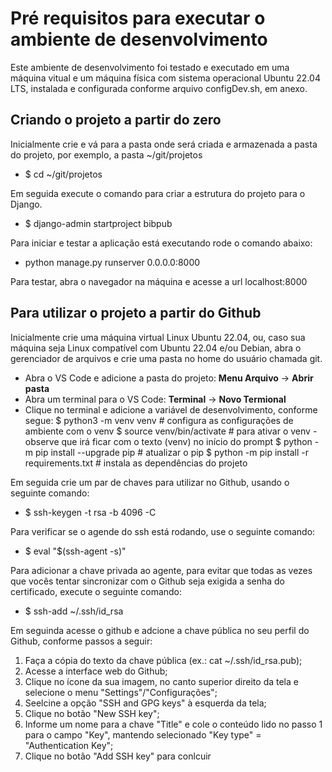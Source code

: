 # Pré requisitos para executar o ambiente de desenvolvimento
Este ambiente de desenvolvimento foi testado e executado em uma máquina vitual e um máquina física com sistema operacional Ubuntu 22.04 LTS, instalada e configurada conforme arquivo configDev.sh, em anexo.

## Criando o projeto a partir do zero
Inicialmente crie e vá para a pasta onde será criada e armazenada a pasta do projeto, por exemplo, a pasta ~/git/projetos
* $ cd ~/git/projetos

Em seguida execute o comando para criar a estrutura do projeto para o Django.
* $ django-admin startproject bibpub

Para iniciar e testar a aplicação está executando rode o comando abaixo:
* python manage.py runserver 0.0.0.0:8000

Para testar, abra o navegador na máquina e acesse a url localhost:8000


## Para utilizar o projeto a partir do Github
Inicialmente crie uma máquina virtual Linux Ubuntu 22.04, ou, caso sua máquina seja Linux compatível com Ubuntu 22.04 e/ou Debian, abra o gerenciador de arquivos e crie uma pasta no home do usuário chamada git.

* Abra o VS Code e adicione a pasta do projeto: **Menu Arquivo** -> **Abrir pasta**
* Abra um terminal para o VS Code: **Terminal** -> **Novo Termional** 
* Clique no terminal e adicione a variável de desenvolvimento, conforme segue:
   $ python3 -m venv venv  # configura as configurações de ambiente com o venv
   $ source venv/bin/activate # para ativar o venv - observe que irá ficar com o texto (venv) no início do prompt
   $ python -m pip install --upgrade pip  # atualizar o pip
   $ python -m pip install -r requirements.txt  # instala as dependências do projeto




Em seguida crie um par de chaves para utilizar no Github, usando o seguinte comando: 
* $ ssh-keygen -t rsa -b 4096 -C <email>

Para verificar se o agende do ssh está rodando, use o seguinte comando: 
* $ eval "$(ssh-agent -s)"

Para adicionar a chave privada ao agente, para evitar que todas as vezes que vocês tentar sincronizar com o Github seja exigida a senha do certificado, execute o seguinte comando: 
* $ ssh-add ~/.ssh/id_rsa

Em seguinda acesse o github e adcione a chave pública no seu perfil do Github, conforme passos a seguir:
1. Faça a cópia do texto da chave pública (ex.: cat ~/.ssh/id_rsa.pub);
2. Acesse a interface web do Github;
3. Clique no ícone da sua imagem, no canto superior direito da tela e selecione o menu "Settings"/"Configurações";
4. Seelcine a opção "SSH and GPG keys" à esquerda da tela;
5. Clique no botão "New SSH key";
6. Informe um nome para a chave "Title" e cole o conteúdo lido no passo 1 para o campo "Key", mantendo selecionado "Key type" = "Authentication Key";
7. Clique no botão "Add SSH key" para conlcuir



